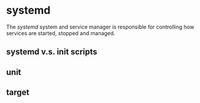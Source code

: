# systemd
The *systemd* system and service manager is responsible for controlling how services are started, stopped and managed.

## systemd v.s. init scripts

## unit
## target